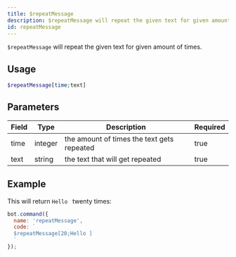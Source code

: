 ```yaml
---
title: $repeatMessage 
description: $repeatMessage will repeat the given text for given amount of times.
id: repeatMessage
---
```


`$repeatMessage` will repeat the given text for given amount of times.

## Usage

```php
$repeatMessage[time;text]
```

## Parameters 


| Field | Type    | Description                                | Required |
| ----- | ------- | ------------------------------------------ | -------- |
| time  | integer | the amount of times the text gets repeated | true      |
| text  | string  | the text that will get repeated            | true      |


## Example

This will return `Hello ` twenty times:

```javascript
bot.command({
  name: 'repeatMessage',
  code: `
  $repeatMessage[20;Hello ]
  `
});
```

